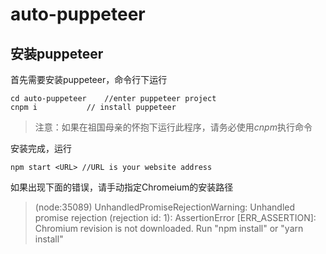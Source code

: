 # auto-puppeteer

## 安装puppeteer
首先需要安装puppeteer，命令行下运行
```
cd auto-puppeteer    //enter puppeteer project
cnpm i           // install puppeteer
```
> 注意：如果在祖国母亲的怀抱下运行此程序，请务必使用*cnpm*执行命令

安装完成，运行


```
npm start <URL> //URL is your website address
```


如果出现下面的错误，请手动指定Chromeium的安装路径
> (node:35089) UnhandledPromiseRejectionWarning: Unhandled promise rejection (rejection id: 1): AssertionError [ERR_ASSERTION]: Chromium revision is not downloaded. Run "npm install" or "yarn install"
